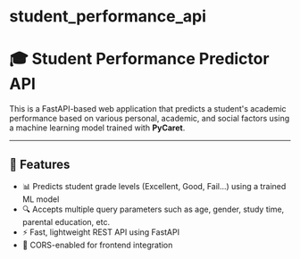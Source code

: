 # student_performance_api
# 🎓 Student Performance Predictor API

This is a FastAPI-based web application that predicts a student's academic performance based on various personal, academic, and social factors using a machine learning model trained with **PyCaret**.

---

## 🚀 Features

- 📊 Predicts student grade levels (Excellent, Good, Fail...) using a trained ML model
- 🔍 Accepts multiple query parameters such as age, gender, study time, parental education, etc.
- ⚡ Fast, lightweight REST API using FastAPI
- 🔄 CORS-enabled for frontend integration

